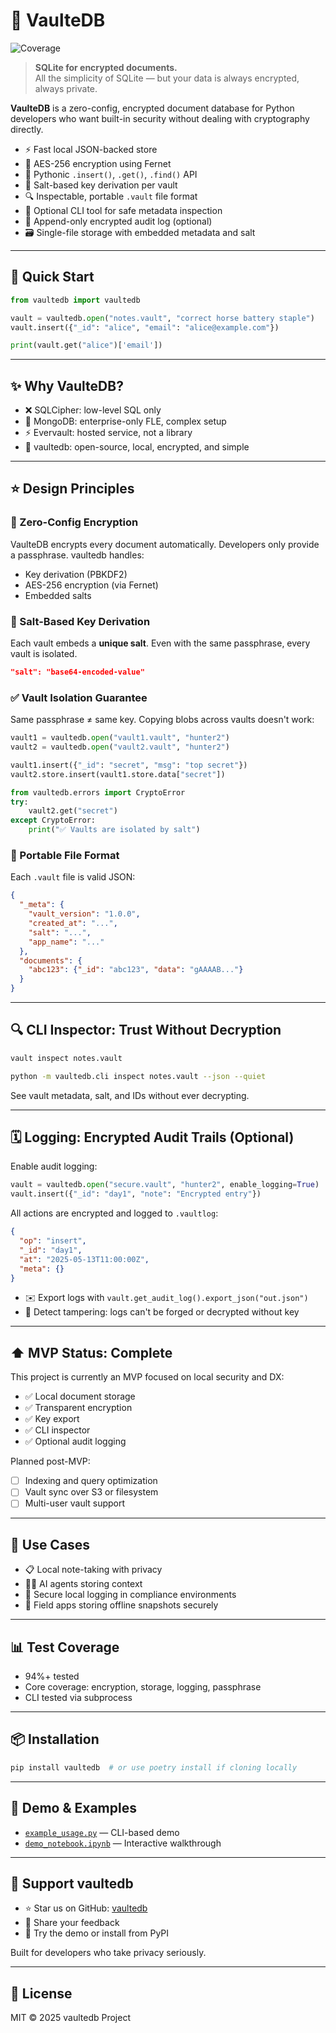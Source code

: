 # 🔐 VaulteDB

![Coverage](https://img.shields.io/badge/coverage-94%25-brightgreen)

> **SQLite for encrypted documents.**  
> All the simplicity of SQLite — but your data is always encrypted, always private.

**VaulteDB** is a zero-config, encrypted document database for Python developers who want built-in security without dealing with cryptography directly.

- ⚡ Fast local JSON-backed store
- 🔐 AES-256 encryption using Fernet
- 🧠 Pythonic `.insert()`, `.get()`, `.find()` API
- 🧂 Salt-based key derivation per vault
- 🔍 Inspectable, portable `.vault` file format
- 🧰 Optional CLI tool for safe metadata inspection
- 📆 Append-only encrypted audit log (optional)
- 🗃️ Single-file storage with embedded metadata and salt

---

## 🚀 Quick Start

```python
from vaultedb import vaultedb

vault = vaultedb.open("notes.vault", "correct horse battery staple")
vault.insert({"_id": "alice", "email": "alice@example.com"})

print(vault.get("alice")['email'])
```

---

## ✨ Why VaulteDB?

- ❌ SQLCipher: low-level SQL only
- 🔐 MongoDB: enterprise-only FLE, complex setup
- ⚡ Evervault: hosted service, not a library
- 🚀 vaultedb: open-source, local, encrypted, and simple

---

## ⭐ Design Principles

### 🔐 Zero-Config Encryption
VaulteDB encrypts every document automatically. Developers only provide a passphrase. vaultedb handles:
- Key derivation (PBKDF2)
- AES-256 encryption (via Fernet)
- Embedded salts

### 🧂 Salt-Based Key Derivation
Each vault embeds a **unique salt**. Even with the same passphrase, every vault is isolated.

```json
"salt": "base64-encoded-value"
```

### ✅ Vault Isolation Guarantee
Same passphrase ≠ same key. Copying blobs across vaults doesn't work:

```python
vault1 = vaultedb.open("vault1.vault", "hunter2")
vault2 = vaultedb.open("vault2.vault", "hunter2")

vault1.insert({"_id": "secret", "msg": "top secret"})
vault2.store.insert(vault1.store.data["secret"])

from vaultedb.errors import CryptoError
try:
    vault2.get("secret")
except CryptoError:
    print("✅ Vaults are isolated by salt")
```

### 📅 Portable File Format
Each `.vault` file is valid JSON:
```json
{
  "_meta": {
    "vault_version": "1.0.0",
    "created_at": "...",
    "salt": "...",
    "app_name": "..."
  },
  "documents": {
    "abc123": {"_id": "abc123", "data": "gAAAAB..."}
  }
}
```

---

## 🔍 CLI Inspector: Trust Without Decryption
```bash
vault inspect notes.vault
```
```bash
python -m vaultedb.cli inspect notes.vault --json --quiet
```
See vault metadata, salt, and IDs without ever decrypting.

---

## 🗓️ Logging: Encrypted Audit Trails (Optional)
Enable audit logging:
```python
vault = vaultedb.open("secure.vault", "hunter2", enable_logging=True)
vault.insert({"_id": "day1", "note": "Encrypted entry"})
```

All actions are encrypted and logged to `.vaultlog`:
```json
{
  "op": "insert",
  "_id": "day1",
  "at": "2025-05-13T11:00:00Z",
  "meta": {}
}
```
- ✉️ Export logs with `vault.get_audit_log().export_json("out.json")`
- 🚨 Detect tampering: logs can't be forged or decrypted without key

---

## ⬆ MVP Status: Complete
This project is currently an MVP focused on local security and DX:
- ✅ Local document storage
- ✅ Transparent encryption
- ✅ Key export
- ✅ CLI inspector
- ✅ Optional audit logging

Planned post-MVP:
- [ ] Indexing and query optimization
- [ ] Vault sync over S3 or filesystem
- [ ] Multi-user vault support

---

## 🔗 Use Cases
- 📋 Local note-taking with privacy
- 🧑‍💻 AI agents storing context
- 💼 Secure local logging in compliance environments
- 🚗 Field apps storing offline snapshots securely

---

## 📊 Test Coverage
- 94%+ tested
- Core coverage: encryption, storage, logging, passphrase
- CLI tested via subprocess

---

## 📦 Installation
```bash
pip install vaultedb  # or use poetry install if cloning locally
```

---

## 🎥 Demo & Examples
- [`example_usage.py`](demo/example_usage.py) — CLI-based demo
- [`demo_notebook.ipynb`](demo/demo_notebook.ipynb) — Interactive walkthrough

---

## 🌟 Support vaultedb
- ⭐ Star us on GitHub: [vaultedb](https://github.com/yourusername/vaultedb)
- 📢 Share your feedback
- 📱 Try the demo or install from PyPI

Built for developers who take privacy seriously.

---

## 🚩 License
MIT © 2025 vaultedb Project
